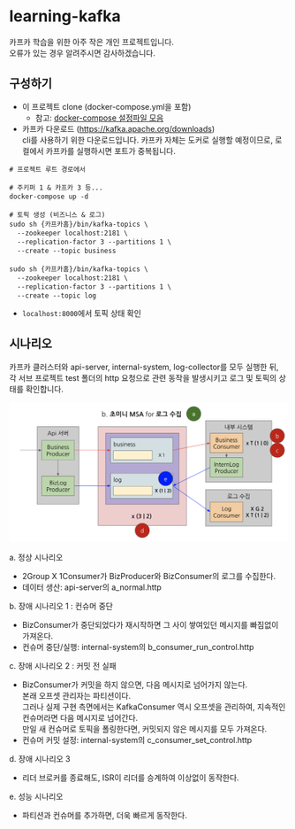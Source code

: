 # learning-kafka

카프카 학습을 위한 아주 작은 개인 프로젝트입니다. \
오류가 있는 경우 알려주시면 감사하겠습니다.

## 구성하기

- 이 프로젝트 clone (docker-compose.yml을 포함)
  - 참고: [docker-compose 설정파일 모음](https://github.com/conduktor/kafka-stack-docker-compose)
- 카프카 다운로드 (https://kafka.apache.org/downloads)  
  cli를 사용하기 위한 다운로드입니다. 카프카 자체는 도커로 실행할 예정이므로, 로컬에서 카프카를 실행하시면 포트가 중복됩니다.
  

``` shell
# 프로젝트 루트 경로에서

# 주키퍼 1 & 카프카 3 등...
docker-compose up -d

# 토픽 생성 (비즈니스 & 로그)
sudo sh {카프카홈}/bin/kafka-topics \
  --zookeeper localhost:2181 \ 
  --replication-factor 3 --partitions 1 \
  --create --topic business
  
sudo sh {카프카홈}/bin/kafka-topics \
  --zookeeper localhost:2181 \ 
  --replication-factor 3 --partitions 1 \
  --create --topic log
```

- `localhost:8000`에서 토픽 상태 확인

## 시나리오

카프카 클러스터와 api-server, internal-system, log-collector를 모두 실행한 뒤,  
각 서브 프로젝트 test 폴더의 http 요청으로 관련 동작을 발생시키고 로그 및 토픽의 상태를 확인합니다.

![시나리오](./scenarios.png)

a. 정상 시나리오

- 2Group X 1Consumer가 BizProducer와 BizConsumer의 로그를 수집한다.
- 데이터 생산: api-server의 a_normal.http

b. 장애 시나리오 1 : 컨슈머 중단

- BizConsumer가 중단되었다가 재시작하면 그 사이 쌓여있던 메시지를 빠짐없이 가져온다.
- 컨슈머 중단/실행: internal-system의 b_consumer_run_control.http

c. 장애 시나리오 2 : 커밋 전 실패

- BizConsumer가 커밋을 하지 않으면, 다음 메시지로 넘어가지 않는다.  
  본래 오프셋 관리자는 파티션이다.  
  그러나 실제 구현 측면에서는 KafkaConsumer 역시 오프셋을 관리하여, 지속적인 컨슈머라면 다음 메시지로 넘어간다.  
  만일 새 컨슈머로 토픽을 폴링한다면, 커밋되지 않은 메시지를 모두 가져온다.
- 컨슈머 커밋 설정: internal-system의 c_consumer_set_control.http

d. 장애 시나리오 3

- 리더 브로커를 종료해도, ISR이 리더를 승계하여 이상없이 동작한다.

e. 성능 시나리오

- 파티션과 컨슈머를 추가하면, 더욱 빠르게 동작한다.
